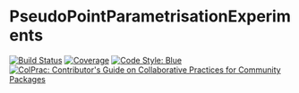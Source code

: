 # PseudoPointParametrisationExperiments

[![Build Status](https://github.com/willtebbutt/PseudoPointParametrisationExperiments.jl/actions/workflows/ci.yml/badge.svg?branch=main)](https://github.com/willtebbutt/PseudoPointParametrisationExperiments.jl/actions/workflows/ci.yml?query=branch%3Amain)
[![Coverage](https://codecov.io/gh/willtebbutt/PseudoPointParametrisationExperiments.jl/branch/main/graph/badge.svg)](https://codecov.io/gh/willtebbutt/PseudoPointParametrisationExperiments.jl)
[![Code Style: Blue](https://img.shields.io/badge/code%20style-blue-4495d1.svg)](https://github.com/invenia/BlueStyle)
[![ColPrac: Contributor's Guide on Collaborative Practices for Community Packages](https://img.shields.io/badge/ColPrac-Contributor's%20Guide-blueviolet)](https://github.com/SciML/ColPrac)
